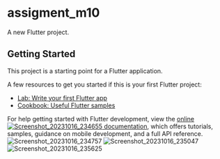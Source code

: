 # assigment_m10

A new Flutter project.

## Getting Started

This project is a starting point for a Flutter application.

A few resources to get you started if this is your first Flutter project:

- [Lab: Write your first Flutter app](https://docs.flutter.dev/get-started/codelab)
- [Cookbook: Useful Flutter samples](https://docs.flutter.dev/cookbook)

For help getting started with Flutter development, view the
[online![Screenshot_20231016_234655](https://github.com/Minhaj-Mahim/assigment_m10/assets/144513919/74e1fd22-2aea-407d-a151-2110a4ad0eff)
 documentation](https://docs.flutter.dev/), which offers tutorials,
samples, guidance on mobile development, and a full API reference.
![Screenshot_20231016_234757](https://github.com/Minhaj-Mahim/assigment_m10/assets/144513919/a5ddef54-94a2-4a70-ac90-2c3eac020ca5)
![Screenshot_20231016_235047](https://github.com/Minhaj-Mahim/assigment_m10/assets/144513919/56674b53-8499-4010-bd24-613720b41a05)
![Screenshot_20231016_235625](https://github.com/Minhaj-Mahim/assigment_m10/assets/144513919/b0e3601d-104b-43d9-a833-410848a65245)
